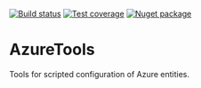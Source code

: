 [![Build status](https://img.shields.io/appveyor/ci/silverrockinc/azuretools.svg?maxAge=300)](https://ci.appveyor.com/project/silverrockinc/azuretools)
[![Test coverage](https://img.shields.io/coveralls/silverrockinc/AzureTools.svg?maxAge=300)](https://coveralls.io/github/silverrockinc/AzureTools/)
[![Nuget package](https://img.shields.io/nuget/v/SilverRock.AzureTools.svg?maxAge=300)](https://www.nuget.org/packages/SilverRock.AzureTools/)

# AzureTools
Tools for scripted configuration of Azure entities.
